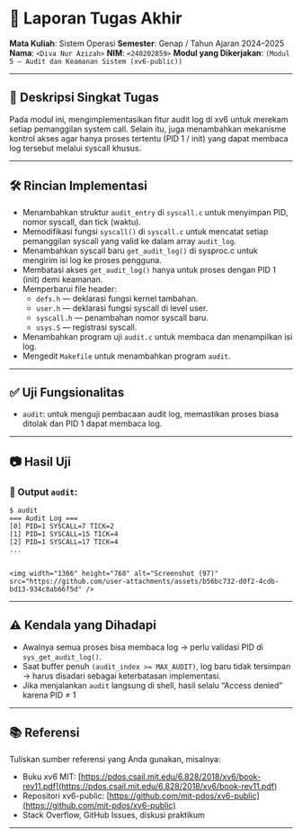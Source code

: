 # 📝 Laporan Tugas Akhir

**Mata Kuliah**: Sistem Operasi
**Semester**: Genap / Tahun Ajaran 2024–2025
**Nama**: `<Diva Nur Azizah>`
**NIM**: `<240202859>`
**Modul yang Dikerjakan**:
`(Modul 5 – Audit dan Keamanan Sistem (xv6-public))`

---

## 📌 Deskripsi Singkat Tugas


  Pada modul ini, mengimplementasikan fitur audit log di xv6 untuk merekam setiap pemanggilan system call.
Selain itu, juga menambahkan mekanisme kontrol akses agar hanya proses tertentu (PID 1 / init) yang dapat membaca log tersebut melalui syscall khusus.

---


## 🛠️ Rincian Implementasi


* Menambahkan struktur `audit_entry` di `syscall.c` untuk menyimpan PID, nomor syscall, dan tick (waktu).
* Memodifikasi fungsi `syscall()` di `syscall.c` untuk mencatat setiap pemanggilan syscall yang valid ke dalam array `audit_log`.
* Menambahkan syscall baru `get_audit_log()` di sysproc.c untuk mengirim isi log ke proses pengguna.
* Membatasi akses `get_audit_log()` hanya untuk proses dengan PID 1 (init) demi keamanan.
* Memperbarui file header:
  * `defs.h` — deklarasi fungsi kernel tambahan.
  * `user.h` — deklarasi fungsi syscall di level user.
  * `syscall.h` — penambahan nomor syscall baru.
  * `usys.S` — registrasi syscall.
*  Menambahkan program uji `audit.c` untuk membaca dan menampilkan isi log.
*  Mengedit `Makefile` untuk menambahkan program `audit`.


---

## ✅ Uji Fungsionalitas


* `audit`: untuk menguji pembacaan audit log, memastikan proses biasa ditolak dan PID 1 dapat membaca log.

---

## 📷 Hasil Uji


### 📍 Output `audit`:

```
$ audit
=== Audit Log ===
[0] PID=1 SYSCALL=7 TICK=2
[1] PID=1 SYSCALL=15 TICK=4
[2] PID=1 SYSCALL=17 TICK=4
...

```

```

<img width="1366" height="768" alt="Screenshot (97)" src="https://github.com/user-attachments/assets/b56bc732-d0f2-4cdb-bd13-934c8ab66f5d" />

```

---

## ⚠️ Kendala yang Dihadapi


* Awalnya semua proses bisa membaca log → perlu validasi PID di `sys_get_audit_log()`.
* Saat buffer penuh `(audit_index >= MAX_AUDIT)`, log baru tidak tersimpan → harus disadari sebagai keterbatasan implementasi.
* Jika menjalankan `audit` langsung di shell, hasil selalu “Access denied” karena PID ≠ 1


---

## 📚 Referensi

Tuliskan sumber referensi yang Anda gunakan, misalnya:

* Buku xv6 MIT: [https://pdos.csail.mit.edu/6.828/2018/xv6/book-rev11.pdf](https://pdos.csail.mit.edu/6.828/2018/xv6/book-rev11.pdf)
* Repositori xv6-public: [https://github.com/mit-pdos/xv6-public](https://github.com/mit-pdos/xv6-public)
* Stack Overflow, GitHub Issues, diskusi praktikum

---
